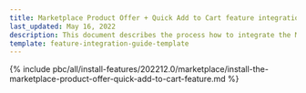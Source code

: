 ```yaml
---
title: Marketplace Product Offer + Quick Add to Cart feature integration
last_updated: May 16, 2022
description: This document describes the process how to integrate the Marketplace Product Offer + Quick Add to Cart feature into a Spryker project.
template: feature-integration-guide-template
---
```


{% include pbc/all/install-features/202212.0/marketplace/install-the-marketplace-product-offer-quick-add-to-cart-feature.md %} <!-- To edit, see /_includes/pbc/all/install-features/202212.0/marketplace/install-the-marketplace-product-offer-quick-add-to-cart-feature.md -->
